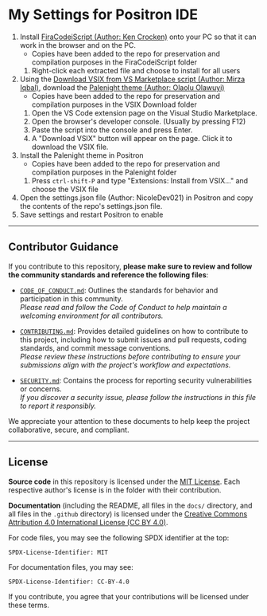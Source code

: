 <!--
SPDX-FileCopyrightText: Copyright (c) 2025 Madison Nicole Goodwin https://github.com/NicoleDev021

SPDX-License-Identifier: CC-BY-4.0
-->

# My Settings for Positron IDE

1. Install [FiraCodeiScript (Author: Ken Crocken)](https://github.com/kencrocken/FiraCodeiScript#) onto your PC so that it can work in the browser and on the PC.
   * Copies have been added to the repo for preservation and compilation purposes in the FiraCodeiScript folder
   1. Right-click each extracted file and choose to install for all users
3. Using the [Download VSIX from VS Marketplace script (Author: Mirza Iqbal)](https://github.com/mjmirza/Download-VSIX-From-Visual-Studio-Market-Place), download the [Palenight theme (Author: Olaolu Olawuyi)](https://marketplace.visualstudio.com/items?itemName=whizkydee.material-palenight-theme)
   * Copies have been added to the repo for preservation and compilation purposes in the VSIX Download folder
   1. Open the VS Code extension page on the Visual Studio Marketplace.
   2. Open the browser's developer console. (Usually by pressing F12)
   3. Paste the script into the console and press Enter.
   4. A "Download VSIX" button will appear on the page. Click it to download the VSIX file.
4. Install the Palenight theme in Positron
   * Copies have been added to the repo for preservation and compilation purposes in the Palenight folder
   1. Press `ctrl-shift-P` and type "Extensions: Install from VSIX..." and choose the VSIX file
6. Open the settings.json file (Author: NicoleDev021) in Positron and copy the contents of the repo's settings.json file.
7. Save settings and restart Positron to enable

---

## Contributor Guidance

If you contribute to this repository, **please make sure to review and follow the community standards and reference the following files**:

- [`CODE_OF_CONDUCT.md`](CODE_OF_CONDUCT.md): Outlines the standards for behavior and participation in this community.  
  _Please read and follow the Code of Conduct to help maintain a welcoming environment for all contributors._

- [`CONTRIBUTING.md`](CONTRIBUTING.md): Provides detailed guidelines on how to contribute to this project, including how to submit issues and pull requests, coding standards, and commit message conventions.  
  _Please review these instructions before contributing to ensure your submissions align with the project's workflow and expectations._

- [`SECURITY.md`](SECURITY.md): Contains the process for reporting security vulnerabilities or concerns.  
  _If you discover a security issue, please follow the instructions in this file to report it responsibly._

We appreciate your attention to these documents to help keep the project collaborative, secure, and compliant.

---

## License

**Source code** in this repository is licensed under the [MIT License](https://opensource.org/license/mit). Each respective author's license is in the folder with their contribution.

**Documentation** (including the README, all files in the `docs/` directory, and all files in the `.github` directory) is licensed under the [Creative Commons Attribution 4.0 International License (CC BY 4.0)](https://creativecommons.org/licenses/by/4.0/).

For code files, you may see the following SPDX identifier at the top:
```
SPDX-License-Identifier: MIT
```
For documentation files, you may see:
```
SPDX-License-Identifier: CC-BY-4.0
```

If you contribute, you agree that your contributions will be licensed under these terms.
